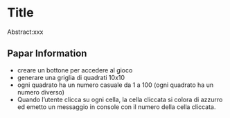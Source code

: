 Title
===
Abstract:xxx
## Papar Information
- creare un bottone per accedere al gioco
- generare una griglia di quadrati 10x10 
- ogni quadrato ha un numero casuale da 1 a 100 (ogni quadrato ha un numero diverso)
- Quando l’utente clicca su ogni cella, la cella cliccata si colora di azzurro ed emetto un messaggio in console con il numero della cella cliccata.
